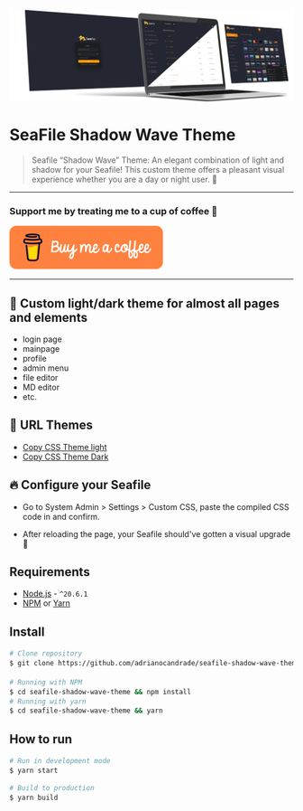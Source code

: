 ![Destaque](https://raw.githubusercontent.com/adrianocandrade/seafile-shadow-wave-theme/main/screenshots/destaque.png)

# SeaFile Shadow Wave Theme

> Seafile “Shadow Wave” Theme: An elegant combination of light and shadow for your Seafile! This custom theme offers a pleasant visual experience whether you are a day or night user. 🥰

---

### Support me by treating me to a cup of coffee 🥰

[![Buy me a coffee](https://raw.githubusercontent.com/adrianocandrade/seafile-shadow-wave-theme/main/src/assets/images/buy_my_coffee_v2.png)](https://www.paypal.com/donate/?hosted_button_id=RDFH2HA3DUCPU)

---

## 📃 Custom light/dark theme for almost all pages and elements

- login page
- mainpage
- profile
- admin menu
- file editor
- MD editor
- etc.

## 💎 URL Themes

- [Copy CSS Theme light](https://github.com/adrianocandrade/seafile-shadow-wave-theme/blob/main/dist/assets/css/custom.css)
- [Copy CSS Theme Dark](https://github.com/adrianocandrade/seafile-shadow-wave-theme/blob/main/dist/assets/css/customDark.css)

## 🔥 Configure your Seafile

- Go to System Admin > Settings > Custom CSS, paste the compiled CSS code in and confirm.

- After reloading the page, your Seafile should've gotten a visual upgrade 🥰

## Requirements

- [Node.js](https://nodejs.org/) - `^20.6.1`
- [NPM](https://www.npmjs.com/) or [Yarn](https://yarnpkg.com/)

## Install

```sh
# Clone repository
$ git clone https://github.com/adrianocandrade/seafile-shadow-wave-theme

# Running with NPM
$ cd seafile-shadow-wave-theme && npm install
# Running with yarn
$ cd seafile-shadow-wave-theme && yarn

```

## How to run

```sh
# Run in development mode
$ yarn start
```

```sh
# Build to production
$ yarn build
```
